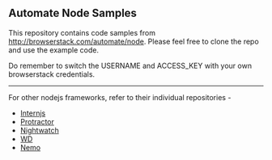 Automate Node Samples
---------------------

This repository contains code samples from http://browserstack.com/automate/node. Please feel free to clone the repo and use the example code.


Do remember to switch the USERNAME and ACCESS_KEY with your own browserstack credentials.


---

For other nodejs frameworks, refer to their individual repositories - 

- [Internjs](https://github.com/browserstack/intern-browserstack)
- [Protractor](https://github.com/browserstack/protractor-browserstack)
- [Nightwatch](https://github.com/browserstack/nightwatch-browserstack)
- [WD](https://github.com/browserstack/wd-browserstack)
- [Nemo](https://github.com/browserstack/nemo-browserstack)
